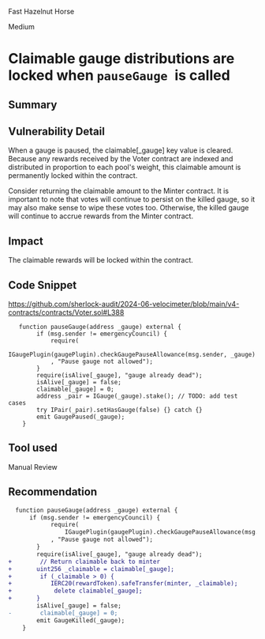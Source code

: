 Fast Hazelnut Horse

Medium

# Claimable gauge distributions are locked when `pauseGauge `is called

## Summary

## Vulnerability Detail
When a gauge is paused, the claimable[_gauge] key value is cleared. Because any rewards received
by the Voter contract are indexed and distributed in proportion to each pool's weight, this claimable amount is
permanently locked within the contract.

Consider returning the claimable amount to the Minter contract. It is important to note that
votes will continue to persist on the killed gauge, so it may also make sense to wipe these votes too. Otherwise,
the killed gauge will continue to accrue rewards from the Minter contract.
## Impact
The claimable rewards will be locked within the contract.
## Code Snippet
https://github.com/sherlock-audit/2024-06-velocimeter/blob/main/v4-contracts/contracts/Voter.sol#L388

```solidity
   function pauseGauge(address _gauge) external {
        if (msg.sender != emergencyCouncil) {
            require(
                IGaugePlugin(gaugePlugin).checkGaugePauseAllowance(msg.sender, _gauge)
            , "Pause gauge not allowed");
        }
        require(isAlive[_gauge], "gauge already dead");
        isAlive[_gauge] = false;
        claimable[_gauge] = 0;
        address _pair = IGauge(_gauge).stake(); // TODO: add test cases
        try IPair(_pair).setHasGauge(false) {} catch {}
        emit GaugePaused(_gauge);
    }
```
## Tool used

Manual Review

## Recommendation
```diff
  function pauseGauge(address _gauge) external {
      if (msg.sender != emergencyCouncil) {
            require(
                IGaugePlugin(gaugePlugin).checkGaugePauseAllowance(msg.sender, _gauge)
            , "Pause gauge not allowed");
        }
        require(isAlive[_gauge], "gauge already dead");
+        // Return claimable back to minter
+       uint256 _claimable = claimable[_gauge];
+        if (_claimable > 0) {
+           IERC20(rewardToken).safeTransfer(minter, _claimable);
+            delete claimable[_gauge];
+       }
        isAlive[_gauge] = false;
-        claimable[_gauge] = 0;
        emit GaugeKilled(_gauge);
    }
```